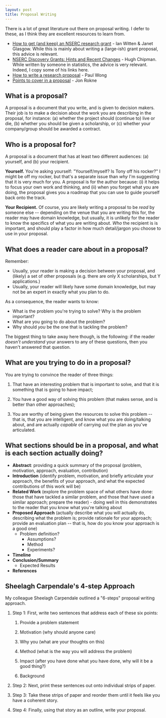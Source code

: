 ```yaml
---
layout: post
title: Proposal Writing
---
```



There is a lot of great literature out there on proposal writing. I defer to these, as I think they are excellent resources to learn from.

* [How to get (and keep) an NSERC research grant](http://www.biochem.uwo.ca/funding_opportunities/getandkeepnserc.pdf) - Ian Witten & Janet Glasgow. While this is mainly about writing a (large-ish) grant proposal, this advice is relevant.
* [NSERC Discovery Grants: Hints and Recent Changes](http://math.acadiau.ca/chipmanh/papers/Liaison2008dgAdvice.pdf) - Hugh Chipman. While written by someone in statistics, the advice is very relevant. Indeed, I copy some of his links here.
* [How to write a research proposal](http://www.meaning.ca/articles/print/writing_research_proposal_may02.htm) - Paul Wong
* [Points to cover in a proposal](http://pages.cpsc.ucalgary.ca/~rokne/CPSC503/credit.htm#assign1) - Jon Rokne

## What is a proposal?

A proposal is a document that you write, and is given to decision makers. Their job is to make a decision about the work you are describing in the proposal, for instance: (a) whether the project should (continue to) live or die, (b) whether you should be given a scholarship, or (c) whether your company/group should be awarded a contract.

## Who is a proposal for?

A proposal is a document that has at least two different audiences: (a) yourself, and (b) your recipient.

**Yourself.** You're asking yourself: "Yourself/myself? Is Tony off his rocker?" I might be off my rocker, but that's a separate issue than _why_ I'm suggesting that it is very much for you. A proposal is for the author because: (i) it helps to focus your own work and thinking, and (ii) when you forget what you are doing, the proposal gives you a roadmap that you can use to guide yourself back onto the track.

**Your Recipient.** Of course, you are likely writing a proposal to be _read_ by someone else -- depending on the venue that you are writing this for, the reader may have domain knowledge, but usually, it is unlikely for the reader to know the specifics of what you are writing about. _Who_ the recipient is is important, and should play a factor in how much detail/jargon you choose to use in your proposal.

## What does a reader care about in a proposal?

Remember:

* Usually, your reader is making a decision between your proposal, and (likely) a set of other proposals (e.g. there are only X scholarships, but Y applications.)
* Usually, your reader will likely have some domain knowledge, but may not be an expert in exactly what you plan to do.

As a consequence, the reader wants to know:

* What is the problem you're trying to solve?  Why is the problem important?
* What are you going to do about the problem?
* Why should _you_ be the one that is tackling the problem?

The biggest thing to take away here though, is the following: if the reader _doesn't understand_ your answers to any of these questions, then you haven't answered that question.

## What are you trying to do in a proposal?

You are trying to convince the reader of three things:

1.  That have an interesting problem that is important to solve, and that it is something that is going to have impact;

2.  You have a good way of solving this problem (that makes sense, and is better than other approaches);

3.  You are worthy of being given the resources to solve this problem -- that is, that you are intelligent, and know what you are doing/talking about, and are actually _capable_ of carrying out the plan as you've articulated.

## What sections should be in a proposal, and what is each section actually doing?

* **Abstract**: providing a quick summary of the proposal (problem, motivation, approach, evaluation, contribution)
* **Introduction** (identify problem, motivation, and briefly articulate your approach, the benefits of your approach, and what the expected contributions of this work will be)
* **Related Work** (explore the problem space of what others have done: those that have tackled a similar problem, and those that have used a similar approach; prepare the reader) - doing well in this demonstrates to the reader that you know what you're talking about
* **Proposed Approach** (actually describe what you will actually do, describing what the problem is; provide rationale for your approach; provide an evaluation plan -- that is, how do you know your approach is a good one)
    * Problem definition?
        * Assumptions?
        * Method
        * Experiments?
* **Timeline**
* **Conclusion/Summary**
    * Expected Results
* **References**

## Sheelagh Carpendale's 4-step Approach

My colleague Sheelagh Carpendale outlined a "6-steps" proposal writing approach.

1.  Step 1: First, write two sentences that address each of these six points:

    1.  Provide a problem statement

    2.  Motivation (why should anyone care)

    3.  Why you (what are your thoughts on this)

    4.  Method (what is the way you will address the problem)

    5.  Impact (after you have done what you have done, why will it be a good thing?)

    6.  Background
    
2.  Step 2: Next, print these sentences out onto individual strips of paper.

3.  Step 3: Take these strips of paper and reorder them until it feels like you have a coherent story.

4.  Step 4: Finally, using that story as an outline, write your proposal.
